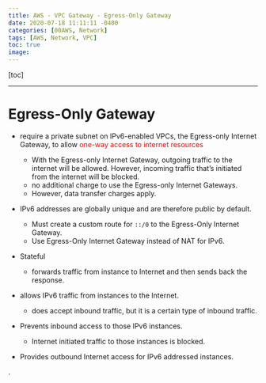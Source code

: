 ```yaml
---
title: AWS - VPC Gateway - Egress-Only Gateway
date: 2020-07-18 11:11:11 -0400
categories: [00AWS, Network]
tags: [AWS, Network, VPC]
toc: true
image:
---
```


[toc]

---

# Egress-Only Gateway


- require a private subnet on IPv6-enabled VPCs, the Egress-only Internet Gateway, to allow <font color=red> one-way access to internet resources </font>
  - With the Egress-only Internet Gateway, outgoing traffic to the internet will be allowed. However, incoming traffic that’s initiated from the internet will be blocked.
  - no additional charge to use the Egress-only Internet Gateways.
  - However, data transfer charges apply.

- IPv6 addresses are globally unique and are therefore public by default.
  - Must create a custom route for `::/0` to the Egress-Only Internet Gateway.
  - Use Egress-Only Internet Gateway instead of NAT for IPv6.	

- Stateful 
  - forwards traffic from instance to Internet and then sends back the response.

- allows IPv6 traffic from instances to the Internet. 
  - does accept inbound traffic, but it is a certain type of inbound traffic.

- Prevents inbound access to those IPv6 instances.
  - Internet initiated traffic to those instances is blocked.
- Provides outbound Internet access for IPv6 addressed instances.










.